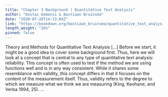 ```yaml
---
title: "Chapter 3 Background | Quantitative Text Analysis"
author: "Kostas Gemenis & Bastiaan Bruinsma"
date: "2020-07-28T14:13:04Z"
link: "https://bookdown.org/bastiaan_bruinsma/quantitative_text_analysis/"
length_weight: "26%"
pinned: false
---
```


Theory and Methods for Quantitative Text Analysis [...] Before we start, it might be a good idea to cover some background first. Thus, here we will look at a concept that is central to any type of quantitative text analysis: reliability. This concept is often used to test if the method we are using functions well and is in any way consistent. While it shares some resemblance with validity, this concept differs in that it focuses on the content of the measurement itself. Thus, validity refers to the degree to which we measure what we think we are measuring (King, Keohane, and Verba 1994, 25). ...
